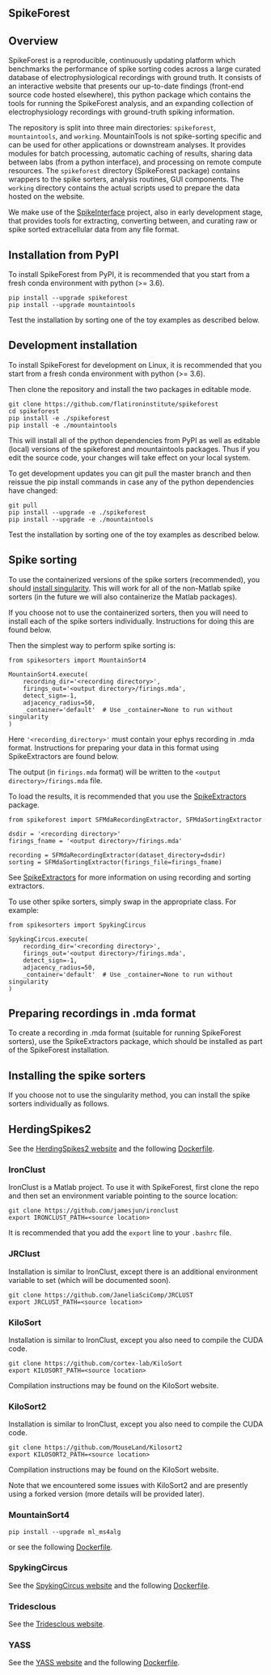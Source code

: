 ## SpikeForest

## Overview

 <!--- #barcode:29426aa5-spikeforest-overview -->

SpikeForest is a reproducible, continuously updating platform which benchmarks the performance of spike sorting codes across a large curated database of electrophysiological recordings with ground truth. It consists of an interactive website that presents our up-to-date findings (front-end source code hosted elsewhere), this python package which contains the tools for running the SpikeForest analysis, and an expanding collection of electrophysiology recordings with ground-truth spiking information.

The repository is split into three main directories: `spikeforest`, `mountaintools`, and `working`. MountainTools is not spike-sorting specific and can be used for other applications or downstream analyses. It provides modules for batch processing, automatic caching of results, sharing data between labs (from a python interface), and processing on remote compute resources. The `spikeforest` directory (SpikeForest package) contains wrappers to the spike sorters, analysis routines, GUI components. The `working` directory contains the actual scripts used to prepare the data hosted on the website.

We make use of the [SpikeInterface](https://github.com/SpikeInterface/) project, also in early development stage, that provides tools for extracting, converting between, and curating raw or spike sorted extracellular data from any file format.


## Installation from PyPI

 <!--- #marker:a11c726a-spikeforest-pypi-installation -->

To install SpikeForest from PyPI, it is recommended that you start from a fresh conda environment with python (>= 3.6).

```
pip install --upgrade spikeforest
pip install --upgrade mountaintools
```

Test the installation by sorting one of the toy examples as described below.

## Development installation

 <!--- #marker:471ab3bd-spikeforest-development-installation -->

To install SpikeForest for development on Linux, it is recommended that you start from a fresh conda environment with python (>= 3.6).

Then clone the repository and install the two packages in editable mode.

```
git clone https://github.com/flatironinstitute/spikeforest
cd spikeforest
pip install -e ./spikeforest
pip install -e ./mountaintools
```

This will install all of the python dependencies from PyPI as well as editable (local) versions of the spikeforest and mountaintools packages. Thus if you edit the source code, your changes will take effect on your local system.

To get development updates you can git pull the master branch and then reissue the pip install commands in case any of the python dependencies have changed:

```
git pull
pip install --upgrade -e ./spikeforest
pip install --upgrade -e ./mountaintools
```

Test the installation by sorting one of the toy examples as described below.

## Spike sorting

 <!--- #marker:d78156d4-spikeforest-spike-sorting -->

To use the containerized versions of the spike sorters (recommended), you should [install singularity](https://www.sylabs.io/guides/3.0/user-guide/quick_start.html#quick-installation-steps). This will work for all of the non-Matlab spike sorters (in the future we will also containerize the Matlab packages).

If you choose not to use the containerized sorters, then you will need to install each of the spike sorters individually. Instructions for doing this are found below.

Then the simplest way to perform spike sorting is:

```
from spikesorters import MountainSort4

MountainSort4.execute(
    recording_dir='<recording directory>',
    firings_out='<output directory>/firings.mda',
    detect_sign=-1,
    adjacency_radius=50,
    _container='default'  # Use _container=None to run without singularity
)
```

Here `'<recording_directory>'` must contain your ephys recording in .mda format. Instructions for preparing your data in this format using SpikeExtractors are found below.

The output (in `firings.mda` format) will be written to the `<output directory>/firings.mda` file.

To load the results, it is recommended that you use the [SpikeExtractors](https://github.com/SpikeInterface/SpikeExtractors) package.

```
from spikeforest import SFMdaRecordingExtractor, SFMdaSortingExtractor

dsdir = '<recording directory>'
firings_fname = '<output directory>/firings.mda'

recording = SFMdaRecordingExtractor(dataset_directory=dsdir)
sorting = SFMdaSortingExtractor(firings_file=firings_fname)
```

See [SpikeExtractors](https://github.com/SpikeInterface/SpikeExtractors) for more information on using recording and sorting extractors.

To use other spike sorters, simply swap in the appropriate class. For example:

```
from spikesorters import SpykingCircus

SpykingCircus.execute(
    recording_dir='<recording directory>',
    firings_out='<output directory>/firings.mda',
    detect_sign=-1,
    adjacency_radius=50,
    _container='default'  # Use _container=None to run without singularity
)
```

## Preparing recordings in .mda format

 <!--- #marker:5ee480a5-spikeforest-preparing-recordings-mda -->

To create a recording in .mda format (suitable for running SpikeForest sorters), use the SpikeExtractors package, which should be installed as part of the SpikeForest installation.


## Installing the spike sorters

 <!--- #marker:3c4647e4-spikeforest-sorter-installation -->

If you choose not to use the singularity method, you can install the spike sorters individually as follows.

## HerdingSpikes2

See the [HerdingSpikes2 website](https://github.com/mhhennig/HS2) and the following [Dockerfile](https://github.com/flatironinstitute/spikeforest/blob/master/).

### IronClust

IronClust is a Matlab project. To use it with SpikeForest, first clone the repo and then set an environment variable pointing to the source location:

```
git clone https://github.com/jamesjun/ironclust
export IRONCLUST_PATH=<source location>
```

It is recommended that you add the `export` line to your `.bashrc` file.

### JRClust

Installation is similar to IronClust, except there is an additional environment variable to set (which will be documented soon).

```
git clone https://github.com/JaneliaSciComp/JRCLUST
export JRCLUST_PATH=<source location>
```

### KiloSort

Installation is similar to IronClust, except you also need to compile the CUDA code.

```
git clone https://github.com/cortex-lab/KiloSort
export KILOSORT_PATH=<source location>
```

Compilation instructions may be found on the KiloSort website.

### KiloSort2

Installation is similar to IronClust, except you also need to compile the CUDA code.

```
git clone https://github.com/MouseLand/Kilosort2
export KILOSORT2_PATH=<source location>
```

Compilation instructions may be found on the KiloSort website.

Note that we encountered some issues with KiloSort2 and are presently using a forked version (more details will be provided later).


### MountainSort4

```
pip install --upgrade ml_ms4alg
```

or see the following [Dockerfile](https://github.com/flatironinstitute/spikeforest/blob/master/).

### SpykingCircus

See the [SpykingCircus website](https://spyking-circus.readthedocs.io/en/latest/) and the following [Dockerfile](https://github.com/flatironinstitute/spikeforest/blob/master/).

### Tridesclous

See the [Tridesclous website](https://github.com/tridesclous/tridesclous).

### YASS

See the [YASS website](https://yass.readthedocs.io/en/latest/) and the following [Dockerfile](https://github.com/flatironinstitute/spikeforest/blob/master/).




